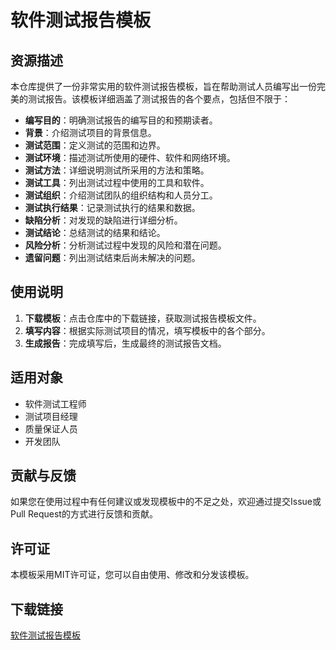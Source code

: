 # 软件测试报告模板

## 资源描述

本仓库提供了一份非常实用的软件测试报告模板，旨在帮助测试人员编写出一份完美的测试报告。该模板详细涵盖了测试报告的各个要点，包括但不限于：

- **编写目的**：明确测试报告的编写目的和预期读者。
- **背景**：介绍测试项目的背景信息。
- **测试范围**：定义测试的范围和边界。
- **测试环境**：描述测试所使用的硬件、软件和网络环境。
- **测试方法**：详细说明测试所采用的方法和策略。
- **测试工具**：列出测试过程中使用的工具和软件。
- **测试组织**：介绍测试团队的组织结构和人员分工。
- **测试执行结果**：记录测试执行的结果和数据。
- **缺陷分析**：对发现的缺陷进行详细分析。
- **测试结论**：总结测试的结果和结论。
- **风险分析**：分析测试过程中发现的风险和潜在问题。
- **遗留问题**：列出测试结束后尚未解决的问题。

## 使用说明

1. **下载模板**：点击仓库中的下载链接，获取测试报告模板文件。
2. **填写内容**：根据实际测试项目的情况，填写模板中的各个部分。
3. **生成报告**：完成填写后，生成最终的测试报告文档。

## 适用对象

- 软件测试工程师
- 测试项目经理
- 质量保证人员
- 开发团队

## 贡献与反馈

如果您在使用过程中有任何建议或发现模板中的不足之处，欢迎通过提交Issue或Pull Request的方式进行反馈和贡献。

## 许可证

本模板采用MIT许可证，您可以自由使用、修改和分发该模板。

## 下载链接

[软件测试报告模板](https://pan.quark.cn/s/1fd996ca2518)